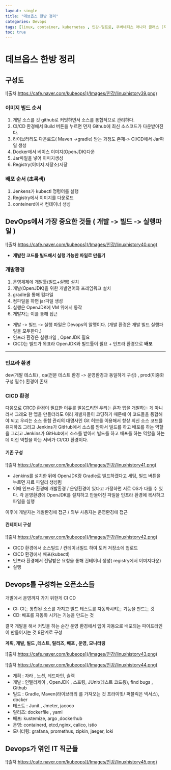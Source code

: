 ```yaml
---
layout: single
title: "데브옵스 한방 정리"
categories: Devops
tags: [linux, container, kubernetes , 인강-일프로, 쿠버네티스 어나더 클래스 (지상편) - Sprint 1 2 , DevOps  ]
toc: true
---
```



# 데브옵스 한방 정리
## 구성도

![출처:https://cafe.naver.com/kubeops](/Images/인강/linuxhistory39.png)

### 이미지 빌드 순서 
1. 개발 소스를 깃 github로 커밋하면서 소스를 통합적으로 관리하다.
2. CI/CD 환경에서 Build 버튼을 누르면 먼저 Github에 최신 소스코드가 다운받아진다. 
3. 라이브러리도 다운로드( Maven ->gradle) 받는 과정도 존재-> CI/CD에서 Jar파일 생성 
4. Docker에서 베이스 이미지(OpenJDK)다운
5.  Jar파일을 넣어 이미지생성
6.  Registry(이미지 저장소)저장

### 배포 순서 (초록색)
1. Jenkens가  kubectl 명령어를 실행
2. Registry에서 이미지를 다운로드
3. conteinerd에서  컨테이너 생성


## DevOps에서 가장 중요한 것들 ( 개발 -> 빌드 -> 실행파일 )
  ![출처:https://cafe.naver.com/kubeops](/Images/인강/linuxhistory40.png)
 * **개발한 코드를 빌드해서 실행 가능한 파일로 만들기**

 ### 개발환경
 
   1. 운영체제에 개발툴(빌드+실행) 설치 
   2. 개발(OpenJDK)을 위한 개발언어와 프레임워크 설치
  3. gradle을 통해 컴파일
  4. 컴파일을 하면 jar파일 생성
  5. 실행은  OpenJDK에 VM 위에서 동작
  6. 개발자는 이를 통해 접근 



 - 개발 -> 빌드 -> 실행 파일은 Devops의 알맹이다. (개발 환경은   개발 빌드 실행파일을 모두한다.)
 - 인프라 환경은 실행파일 , OpenJDK 필요
 - CICD는 빌드가 목표라 OpenJDK와 빌드툴이 필요 + 인프라 환경으로 **배포**


---
 ### 인프라 환경
  dev(개발 테스트) , qa(전문 테스트 환경 -> 운영환경과 동일하게 구성) , prod(이중화 구성 필수) 환경이 존재 


### CICD 환경
다음으로 CRCD 환경이 필요한 이유를 말씀드리면 우리는 혼자 앱을 개발하는 게 아니라서 그래요 한 앱을 만들더라도 여러 개발자들이 코딩하기 때문에 이 코드들을 통합해야 되고 우리는 소스 통합 관리의 대명사인 Git 허브를 이용해서 항상 최신 소스 코드를 유지하죠 그리고 Jenkins가 GitHub에서 소스를 받아서 빌드를 하고 배포를 하는 역할을 그리고 Jenkins가 GitHub에서 소스를 받아서 빌드를 하고 배포를 하는 역할을 하는데  이런 역할을 하는 서버가 CI/CD 환경이다.

####  기존 구성

  ![출처:https://cafe.naver.com/kubeops](/Images/인강/linuxhistory41.png)
- Jenkins를 설치한 뒤에 OpenJDK랑 Gradle로 빌드하겠다고 세팅,  빌드 버튼을 누르면 자료 파일리 생성됨
- 이때 인프라 환경에 개발환경 / 운영환경이 있다고 가정하면 서로 OS가 다를 수 있다. 각 운영환경에 OpenJDK를 설치하고 만들어진  파일을 인프라 환경에 복사하고  파일을 실행

 이후에  개발자는 개발환경에 접근  / 외부 사용자는  운영환경에 접근

####  컨테이너 구성

  ![출처:https://cafe.naver.com/kubeops](/Images/인강/linuxhistory42.png)

- CICD 환경에서 소스빌드 / 컨테이너빌드 하여 도커 저장소에 업로드
- CICD 환경에서 배포(kubectl)  
- 인프라 환경에서 전달받은 요청을 통해 컨테이너 생성( registry에서 이미지다운) 
- 실행


##  Devops를 구성하는 오픈소스들
개발에서 운영까지 가기 위한게 CI CD 

- CI: CI는 통합된 소스를 가지고 빌드 테스트를 자동화시키는 기능을 만드는 것
- CD: 배포를 자동화 시키는 기능을 만드는 것


결국  개발을 해서 커밋을 하는 순간 운영 환경에서 앱이 자동으로 배포되는 파이프라인이 만들어지는 것 8단계로 구성

**계획, 개발, 빌드 ,테스트, 릴리즈, 배포 , 운영, 모니터링**


![출처:https://cafe.naver.com/kubeops](/Images/인강/linuxhistory43.png)



![출처:https://cafe.naver.com/kubeops](/Images/인강/linuxhistory44.png)

- 계획 : 자라 , 노션, 레드마인, 슬랙
- 개발 : 인텔리제이 , OpenJDK , 스프링, JUnit(테스트 코드용), find bugs , Github
- 빌드 : Gradle, Maven(라이브러리 를 가져오는 것 프라이빗/ 퍼블릭은 넥서스), docker 
- 테스트 : Junit , Jmeter, jacoco
- 릴리즈: dockerfile , yaml
- 배포: kustemize, argo ,dockerhub
- 운영: containerd, etcd,nginx, calico, istio
- 모니터링: grafana, promethus, zipkin, jaeger, loki



## Devops가 엮인 IT 직군들

![출처:https://cafe.naver.com/kubeops](/Images/인강/linuxhistory45.png)